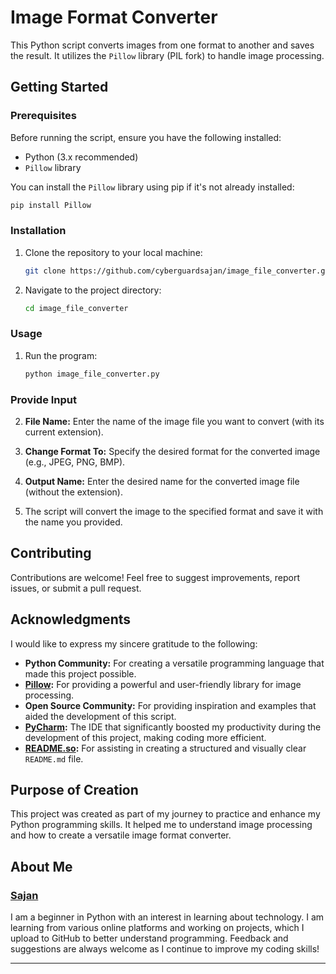 # Image Format Converter

This Python script converts images from one format to another and saves the result. It utilizes the `Pillow` library (PIL fork) to handle image processing.

## Getting Started

### Prerequisites

Before running the script, ensure you have the following installed:

- Python (3.x recommended)
- `Pillow` library

You can install the `Pillow` library using pip if it's not already installed:

   ```bash
   pip install Pillow
   ```

### Installation

1. Clone the repository to your local machine:
    ```bash
    git clone https://github.com/cyberguardsajan/image_file_converter.git
    ```
2. Navigate to the project directory:
    ```bash
    cd image_file_converter
    ```

### Usage

1. Run the program:
    ```bash
    python image_file_converter.py
    ```

### Provide Input

2. **File Name:** Enter the name of the image file you want to convert (with its current extension).
3. **Change Format To:** Specify the desired format for the converted image (e.g., JPEG, PNG, BMP).
4. **Output Name:** Enter the desired name for the converted image file (without the extension).

5. The script will convert the image to the specified format and save it with the name you provided.

## Contributing

Contributions are welcome! Feel free to suggest improvements, report issues, or submit a pull request.

## Acknowledgments

I would like to express my sincere gratitude to the following:

- **Python Community:** For creating a versatile programming language that made this project possible.
- **[Pillow](https://pillow.readthedocs.io/en/stable/):** For providing a powerful and user-friendly library for image processing.
- **Open Source Community:** For providing inspiration and examples that aided the development of this script.
- **[PyCharm](https://www.jetbrains.com/pycharm/):** The IDE that significantly boosted my productivity during the development of this project, making coding more efficient.
- **[README.so](https://readme.so/editor):** For assisting in creating a structured and visually clear `README.md` file.

## Purpose of Creation

This project was created as part of my journey to practice and enhance my Python programming skills. It helped me to understand image processing and how to create a versatile image format converter.

## About Me

### **[Sajan](https://github.com/cyberguardsajan)**

I am a beginner in Python with an interest in learning about technology. I am learning from various online platforms and working on projects, which I upload to GitHub to better understand programming. Feedback and suggestions are always welcome as I continue to improve my coding skills!

---
```

